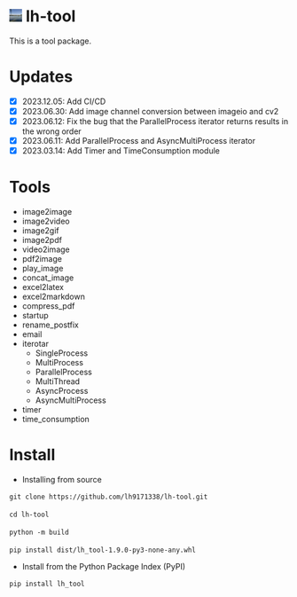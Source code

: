 [<img height="23" src="https://github.com/lh9171338/Outline/blob/master/icon.jpg"/>](https://github.com/lh9171338/Outline) lh-tool
===

This is a tool package.

# Updates

 - [x] 2023.12.05: Add CI/CD
 - [x] 2023.06.30: Add image channel conversion between imageio and cv2
 - [x] 2023.06.12: Fix the bug that the ParallelProcess iterator returns results in the wrong order
 - [x] 2023.06.11: Add ParallelProcess and AsyncMultiProcess iterator
 - [x] 2023.03.14: Add Timer and TimeConsumption module

# Tools

* image2image
* image2video
* image2gif
* image2pdf
* video2image
* pdf2image
* play_image
* concat_image
* excel2latex
* excel2markdown
* compress_pdf
* startup
* rename_postfix
* email
* iterotar
    * SingleProcess
    * MultiProcess
    * ParallelProcess
    * MultiThread
    * AsyncProcess
    * AsyncMultiProcess
* timer
* time_consumption

# Install

* Installing from source
```shell
git clone https://github.com/lh9171338/lh-tool.git

cd lh-tool

python -m build

pip install dist/lh_tool-1.9.0-py3-none-any.whl
```

* Install from the Python Package Index (PyPI)
```shell
pip install lh_tool
```
